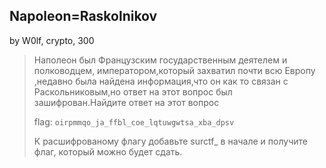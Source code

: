 ## Napoleon=Raskolnikov
by W0lf, crypto, 300

>Наполеон был Французским государственным деятелем и полководцем, императором,который захватил почти всю  Европу ,недавно была найдена информация,что он как то связан с Раскольниковым,но ответ на этот вопрос был зашифрован.Найдите ответ на этот вопрос
>
> flag: `oirpmmqo_ja_ffbl_coe_lqtuwgwtsa_xba_dpsv`
>
> К расшифрованому флагу добавьте surctf_ в начале и получите флаг, который можно будет сдать.

